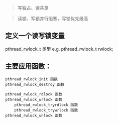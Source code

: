 
>写独占、读共享

>读锁、写锁并行阻塞，写锁优先级高

## 定义一个读写锁变量

pthread_rwlock_t 类型 
    e.g. pthread_rwlock_t rwlock;

## 主要应用函数：
    pthread_rwlock_init 函数 
    pthread_rwlock_destroy 函数 

    pthread_rwlock_rdlock 函数 
    pthread_rwlock_wrlock 函数
        pthread_rwlock_tryrdlock 函数 
        pthread_rwlock_trywrlock 函数 
    pthread_rwlock_unlock 函数
        